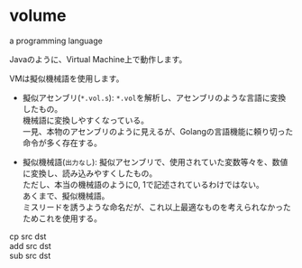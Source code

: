 # volume
a programming language

Javaのように、Virtual Machine上で動作します。

VMは擬似機械語を使用します。

- 擬似アセンブリ(`*.vol.s`): `*.vol`を解析し、アセンブリのような言語に変換したもの。  
機械語に変換しやすくなっている。  
一見、本物のアセンブリのように見えるが、Golangの言語機能に頼り切った命令が多く存在する。

- 擬似機械語(`出力なし`): 擬似アセンブリで、使用されていた変数等々を、数値に変換し、読み込みやすくしたもの。   
ただし、本当の機械語のように0, 1で記述されているわけではない。  
あくまで、擬似機械語。  
ミスリードを誘うような命名だが、これ以上最適なものを考えられなかったためこれを使用する。



cp src dst  
add src dst  
sub src dst  

